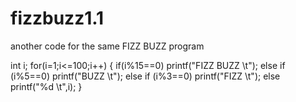 # fizzbuzz1.1
another code for the same FIZZ BUZZ program


int i;
for(i=1;i<=100;i++)
{
if(i%15==0)
printf("FIZZ BUZZ \t");
 else if (i%5==0)
printf("BUZZ \t");
 else if (i%3==0)
printf("FIZZ \t");
  else 
printf("%d \t",i);
}
